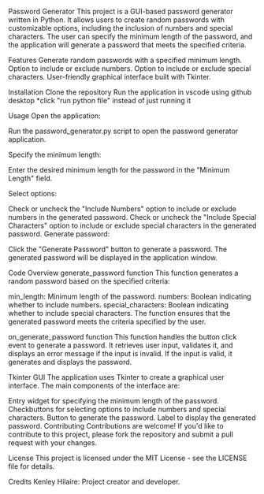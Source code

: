 Password Generator
This project is a GUI-based password generator written in Python. It allows users to create random passwords with customizable options, including the inclusion of numbers and special characters. The user can specify the minimum length of the password, and the application will generate a password that meets the specified criteria.

Features
Generate random passwords with a specified minimum length.
Option to include or exclude numbers.
Option to include or exclude special characters.
User-friendly graphical interface built with Tkinter.

Installation
Clone the repository 
Run the application in vscode using github desktop *click "run python file" instead of just running it 

Usage
Open the application:

Run the password_generator.py script to open the password generator application.

Specify the minimum length:

Enter the desired minimum length for the password in the "Minimum Length" field.

Select options:

Check or uncheck the "Include Numbers" option to include or exclude numbers in the generated password.
Check or uncheck the "Include Special Characters" option to include or exclude special characters in the generated password.
Generate password:

Click the "Generate Password" button to generate a password. The generated password will be displayed in the application window.

Code Overview
generate_password function
This function generates a random password based on the specified criteria:

min_length: Minimum length of the password.
numbers: Boolean indicating whether to include numbers.
special_characters: Boolean indicating whether to include special characters.
The function ensures that the generated password meets the criteria specified by the user.

on_generate_password function
This function handles the button click event to generate a password. It retrieves user input, validates it, and displays an error message if the input is invalid. If the input is valid, it generates and displays the password.

Tkinter GUI
The application uses Tkinter to create a graphical user interface. The main components of the interface are:

Entry widget for specifying the minimum length of the password.
Checkbuttons for selecting options to include numbers and special characters.
Button to generate the password.
Label to display the generated password.
Contributing
Contributions are welcome! If you'd like to contribute to this project, please fork the repository and submit a pull request with your changes.

License
This project is licensed under the MIT License - see the LICENSE file for details.

Credits
Kenley Hilaire: Project creator and developer.



